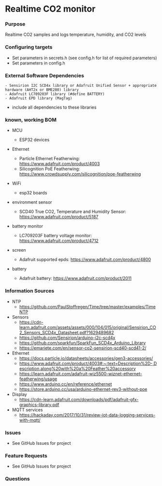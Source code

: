 # Realtime CO2 monitor

### Purpose
Realtime CO2 samples and logs temperature, humidity, and CO2 levels

### Configuring targets
- Set parameters in secrets.h (see config.h for list of required parameters)
- Set parameters in config.h

### External Software Dependencies
    - Sensirion I2C SCD4x library or Adafruit Unified Sensor + appropriate hardware (AHT2x or BME280) library
    - Adafruit LC709203F library (#define BATTERY)
    - Adafruit EPD library (MagTag)
- include all dependencies to these libraries

### known, working BOM
- MCU
    - ESP32 devices

- Ethernet
    - Particle Ethernet Featherwing: https://www.adafruit.com/product/4003
    - Silicognition PoE Featherwing: https://www.crowdsupply.com/silicognition/poe-featherwing
- WiFi
    - esp32 boards
- environment sensor
    - SCD40 True CO2, Temperature and Humidity Sensor: https://www.adafruit.com/product/5187
- battery monitor
    - LC709203F battery voltage monitor: https://www.adafruit.com/product/4712
- screen
    - Adafruit supported epds: https://www.adafruit.com/product/4800
- battery
    - Adafruit battery: https://www.adafruit.com/product/2011

### Information Sources

- NTP
    - https://github.com/PaulStoffregen/Time/tree/master/examples/TimeNTP
- Sensors 
    - https://cdn-learn.adafruit.com/assets/assets/000/104/015/original/Sensirion_CO2_Sensors_SCD4x_Datasheet.pdf?1629489682
    - https://github.com/Sensirion/arduino-i2c-scd4x
    - https://github.com/sparkfun/SparkFun_SCD4x_Arduino_Library
    - https://emariete.com/en/sensor-co2-sensirion-scd40-scd41-2/
- Ethernet
    - https://docs.particle.io/datasheets/accessories/gen3-accessories/
    - https://www.adafruit.com/product/4003#:~:text=Description%2D-,Description,along%20with%20a%20Feather%20accessory
    - https://learn.adafruit.com/adafruit-wiz5500-wiznet-ethernet-featherwing/usage
    - https://www.arduino.cc/en/reference/ethernet
    - https://store.arduino.cc/usa/arduino-ethernet-rev3-without-poe
- Display
    - https://cdn-learn.adafruit.com/downloads/pdf/adafruit-gfx-graphics-library.pdf
- MQTT services
    - https://hackaday.com/2017/10/31/review-iot-data-logging-services-with-mqtt/

### Issues
- See GitHub Issues for project

### Feature Requests
- See GitHub Issues for project

### Questions